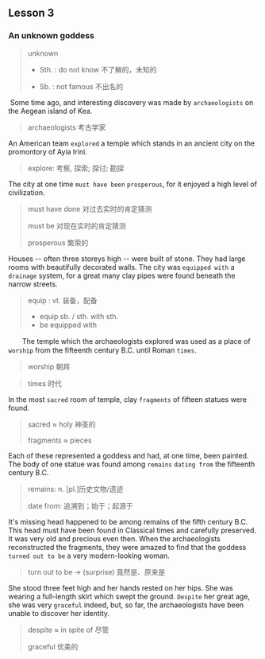 ## Lesson 3 

### An unknown goddess

> unknown
>
> * Sth. : do not know 不了解的，未知的
>
> * Sb. : not famous 不出名的 

​	Some time ago, and interesting discovery was made by `archaeologists` on the Aegean island of Kea. 

> archaeologists 考古学家

An American team `explored` a temple which stands in an ancient city on the promontory of Ayia Irini. 

> explore: 考察, 探索; 探讨; 勘探

The city at one time `must have been` `prosperous`, for it enjoyed a high level of civilization. 

> must have done 对过去实时的肯定猜测
>
> must be 对现在实时的肯定猜测
>
> prosperous 繁荣的

Houses -- often three storeys high -- were built of stone. They had large rooms with beautifully decorated walls. The city was `equipped with` a `drainage` system, for a great many clay pipes were found beneath the narrow streets.

> equip : vt. 装备，配备
>
> * equip sb. / sth. with sth.
> * be equipped with  

　　The temple which the archaeologists explored was used as a place of `worship` from the fifteenth century B.C. until Roman `times`. 

> worship 朝拜

> times 时代

In the most `sacred` room of temple, clay `fragments` of fifteen statues were found. 

> sacred ≈ holy 神圣的
>
> fragments ≈ pieces

Each of these represented a goddess and had, at one time, been painted. The body of one statue was found among `remains` `dating from` the fifteenth century B.C. 

> remains: n. [pl.]历史文物/遗迹
>
> date from: 追溯到；始于；起源于

It's missing head happened to be among remains of the fifth century B.C. This head must have been found in Classical times and carefully preserved. It was very old and precious even then. When the archaeologists reconstructed the fragments, they were amazed to find that the goddess `turned out to be` a very modern-looking woman. 

> turn out to be → (surprise) 竟然是、原来是

She stood three feet high and her hands rested on her hips. She was wearing a full-length skirt which swept the ground. `Despite` her great age, she was very `graceful` indeed, but, so far, the archaeologists have been unable to discover her identity.

> despite ≈ in spite of 尽管
>
> graceful 优美的 